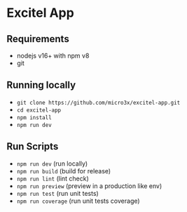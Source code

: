 # Excitel App

## Requirements

- nodejs v16+ with npm v8
- git

## Running locally

- `git clone https://github.com/micro3x/excitel-app.git`
- `cd excitel-app`
- `npm install`
- `npm run dev`

## Run Scripts

- `npm run dev` (run locally)
- `npm run build` (build for release)
- `npm run lint` (lint check)
- `npm run preview` (preview in a production like env)
- `npm run test` (run unit tests)
- `npm run coverage` (run unit tests coverage)
